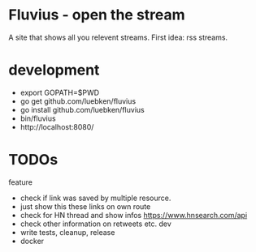# Fluvius - open the stream

A site that shows all you relevent streams. First idea: rss streams.

# development

* export GOPATH=$PWD
* go get github.com/luebken/fluvius
* go install github.com/luebken/fluvius
* bin/fluvius
* http://localhost:8080/

# TODOs
feature
* check if link was saved by multiple resource. 
* just show this these links on own route
* check for HN thread and show infos https://www.hnsearch.com/api
* check other information on retweets etc.
dev
* write tests, cleanup, release
* docker
